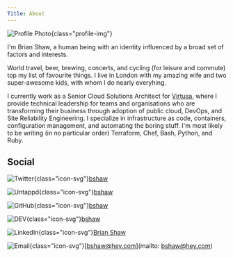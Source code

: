 ```yaml
---
Title: About
---
```


![Profile Photo](https://s.gravatar.com/avatar/79c538700fa250a449020537c4f5347e?s=240){class="profile-img"}

I'm Brian Shaw, a human being with an identity influenced by a broad set of factors and interests.

World travel, beer, brewing, concerts, and cycling (for leisure and commute) top my list of favourite things.
I live in London with my amazing wife and two super-awesome kids, with whom I do nearly everyhing.

I currently work as a Senior Cloud Solutions Architect for [Virtusa](https://cloud.virtusa.com), where I provide technical leadership for teams and organisations who are transforming their business through adoption of public cloud, DevOps, and Site Reliability Engineering.
I specialize in infrastructure as code, containers, configuration management, and automating the boring stuff.
I'm most likely to be writing (in no particular order) Terraform, Chef, Bash, Python, and Ruby.

## Social

![Twitter](/images/twitter.svg){class="icon-svg"}[bshaw](https://twitter.com/bshaw)

![Untappd](/images/untappd.svg){class="icon-svg"}[bshaw](https://untappd.com/user/bshaw)

![GitHub](/images/github.svg){class="icon-svg"}[bshaw](https://github.com/bshaw)

![DEV](/images/dev.svg){class="icon-svg"}[bshaw](https://dev.to/bshaw)

![LinkedIn](/images/linkedin.svg){class="icon-svg"}[Brian Shaw](https://linkedin.com/in/brianbshaw)

![Email](/images/hey.svg){class="icon-svg"}[bshaw@hey.com](mailto: bshaw@hey.com)
